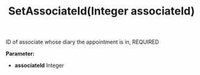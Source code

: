 ﻿---
uid: crmscript_ref_NSAppointment_SetAssociateId
title: SetAssociateId(Integer associateId)
intellisense: NSAppointment.SetAssociateId
keywords: NSAppointment, GetAssociateId
so.topic: reference
---

ID of associate whose diary the appointment is in, REQUIRED

**Parameter:** 
 - **associateId** Integer


